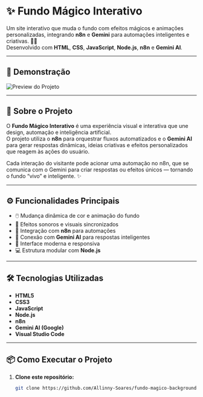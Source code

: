 # ✨ Fundo Mágico Interativo

Um site interativo que muda o fundo com efeitos mágicos e animações personalizadas, integrando **n8n** e **Gemini** para automações inteligentes e criativas. 🌈💫  
Desenvolvido com **HTML**, **CSS**, **JavaScript**, **Node.js**, **n8n** e **Gemini AI**.

---

## 🚀 Demonstração

![Preview do Projeto](https://github.com/Allinny-Soares/fundo-magico-background/blob/main/assets/preview.png)

---

## 🧠 Sobre o Projeto

O **Fundo Mágico Interativo** é uma experiência visual e interativa que une design, automação e inteligência artificial.  
O projeto utiliza o **n8n** para orquestrar fluxos automatizados e o **Gemini AI** para gerar respostas dinâmicas, ideias criativas e efeitos personalizados que reagem às ações do usuário.

Cada interação do visitante pode acionar uma automação no n8n, que se comunica com o Gemini para criar respostas ou efeitos únicos — tornando o fundo “vivo” e inteligente. ✨

---

## ⚙️ Funcionalidades Principais

- 🖱️ Mudança dinâmica de cor e animação do fundo  
- 🎵 Efeitos sonoros e visuais sincronizados  
- 🔄 Integração com **n8n** para automações  
- 🤖 Conexão com **Gemini AI** para respostas inteligentes  
- 🌟 Interface moderna e responsiva  
- 💻 Estrutura modular com **Node.js**

---

## 🛠️ Tecnologias Utilizadas

- **HTML5**  
- **CSS3**  
- **JavaScript**  
- **Node.js**  
- **n8n**  
- **Gemini AI (Google)**  
- **Visual Studio Code**

---

## 📦 Como Executar o Projeto

1. **Clone este repositório:**
   ```bash
   git clone https://github.com/Allinny-Soares/fundo-magico-background.git
